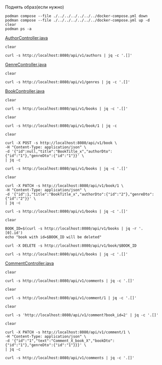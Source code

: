 Поднять образ(если нужно)
```shell
podman compose --file ./../../../../../../docker-compose.yml down 
podman compose --file ./../../../../../../docker-compose.yml up -d 
clear
podman ps -a
```

[AuthorController.java](controller%2FAuthorController.java)</br>
```shell
clear 

curl -s http://localhost:8080/api/v1/authors | jq -c '.[]'
```

[GenreController.java](controller%2FGenreController.java)</br>
```shell
clear 

curl -s http://localhost:8080/api/v1/genres | jq -c '.[]'
```

[BookController.java](controller%2FBookController.java)</br>
```shell
clear 

curl -s http://localhost:8080/api/v1/books | jq -c '.[]'
```
```shell
clear 

curl -s http://localhost:8080/api/v1/book/1 | jq -c 
```
```shell
clear 

curl -X POST -s http://localhost:8080/api/v1/book \
-H "Content-Type: application/json" \
-d '{"id":null,"title":"BookTitle_x","authorDto":{"id":"1"},"genreDto":{"id":"1"}}' \
| jq -c

curl -s http://localhost:8080/api/v1/books | jq -c '.[]'
```
```shell
clear 

curl -X PATCH -s http://localhost:8080/api/v1/book/1 \
-H "Content-Type: application/json" \
-d '{"id":1,"title":"BookTitle_x","authorDto":{"id":"2"},"genreDto":{"id":"2"}}' \
| jq -c

curl -s http://localhost:8080/api/v1/books | jq -c '.[]'
```
```shell
clear 

BOOK_ID=$(curl -s http://localhost:8080/api/v1/books | jq -r '.[0].id')
echo "book with id=$BOOK_ID will be deleted"

curl -X DELETE -s http://localhost:8080/api/v1/book/$BOOK_ID 

curl -s http://localhost:8080/api/v1/books | jq -c '.[]'
```
[CommentController.java](controller%2FCommentController.java)</br>
```shell
clear 

curl -s http://localhost:8080/api/v1/comments | jq -c '.[]'
```
```shell
clear 

curl -s http://localhost:8080/api/v1/comment/1 | jq -c '.[]'
```
```shell
clear 

curl -s 'http://localhost:8080/api/v1/comment?book_id=2' | jq -c '.[]'
```
```shell
clear 

curl -X PATCH -s http://localhost:8080/api/v1/comment/1 \
-H "Content-Type: application/json" \
-d '{"id":"1","text":"Comment_X_book_X","bookDto":{"id":"1"},"genreDto":{"id":"1"}}}' \
| jq -c

curl -s http://localhost:8080/api/v1/comments | jq -c '.[]'
```